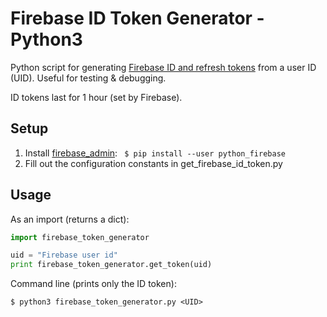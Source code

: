 # Firebase ID Token Generator - Python3
Python script for generating [Firebase ID and refresh tokens](https://firebase.google.com/docs/auth/users#auth_tokens) 
from a user ID (UID). Useful for testing & debugging. 

ID tokens last for 1 hour (set by Firebase).

## Setup

1. Install [firebase_admin](https://firebase.google.com/docs/admin/setup#add_the_sdk): `
$ pip install --user python_firebase`
2. Fill out the configuration constants in get_firebase_id_token.py

## Usage
As an import (returns a dict):
```python
import firebase_token_generator

uid = "Firebase user id"
print firebase_token_generator.get_token(uid)

```

Command line (prints only the ID token):
```commandline
$ python3 firebase_token_generator.py <UID>
```
